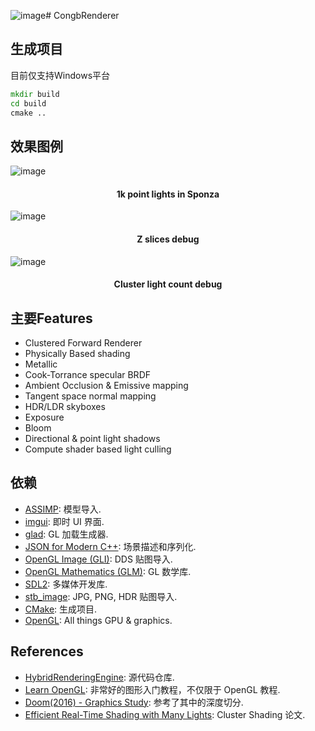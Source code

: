 ![image](https://github.com/Ken-In/CongbRenderer/assets/55162087/c4c18df0-c2bb-4b8c-b7c0-50ea500dd200)# CongbRenderer

## 生成项目
目前仅支持Windows平台
```cmd
mkdir build
cd build
cmake ..
```

## 效果图例

![image](https://github.com/Ken-In/CongbRenderer/assets/55162087/d8649e5a-400e-4d8d-aa62-74dba431b736)

<center> <h4>1k point lights in Sponza</h4> </center>

![image](https://github.com/Ken-In/CongbRenderer/assets/55162087/86f92331-c706-460f-8e09-36af82696417)

<center> <h4>Z slices debug</h4> </center>

![image](https://github.com/Ken-In/CongbRenderer/assets/55162087/ae24eb0d-5682-4758-80b0-382bc0b4532a)

<center> <h4>Cluster light count debug</h4> </center>

## 主要Features

* Clustered Forward Renderer
* Physically Based shading
* Metallic
* Cook-Torrance specular BRDF
* Ambient Occlusion & Emissive mapping
* Tangent space normal mapping
* HDR/LDR skyboxes
* Exposure
* Bloom
* Directional & point light shadows
* Compute shader based light culling


## 依赖 

* [ASSIMP](https://github.com/assimp/assimp): 模型导入.
* [imgui](https://github.com/ocornut/imgui): 即时 UI 界面.
* [glad](https://github.com/Dav1dde/glad): GL 加载生成器.
* [JSON for Modern C++](https://github.com/nlohmann/json): 场景描述和序列化.
* [OpenGL Image (GLI)](https://github.com/g-truc/gli): DDS 贴图导入.
* [OpenGL Mathematics (GLM)](https://glm.g-truc.net/0.9.9/index.html): GL 数学库.
* [SDL2](https://www.libsdl.org/download-2.0.php): 多媒体开发库.
* [stb_image](https://github.com/nothings/stb): JPG, PNG, HDR 贴图导入.
* [CMake](https://github.com/Kitware/CMake): 生成项目.
* [OpenGL](https://www.opengl.org/): All things GPU & graphics.

## References

* [HybridRenderingEngine](https://github.com/Angelo1211/HybridRenderingEngine/wiki/References): 源代码仓库.
* [Learn OpenGL](https://learnopengl.com/Introduction): 非常好的图形入门教程，不仅限于 OpenGL 教程.
* [Doom(2016) - Graphics Study](http://www.adriancourreges.com/blog/2016/09/09/doom-2016-graphics-study/): 参考了其中的深度切分.
* [Efficient Real-Time Shading with Many Lights](https://www.zora.uzh.ch/id/eprint/107598/1/a11-olsson.pdf): Cluster Shading 论文.
